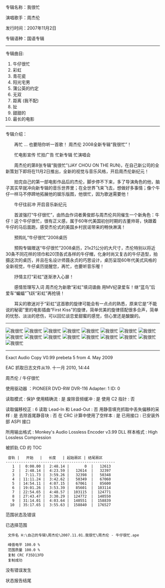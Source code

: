 专辑名称：我很忙

演唱歌手：周杰伦

发行时间：2007年11月2日

专辑语种：国语专辑

------------
专辑曲目: 
01. 牛仔很忙
02. 彩虹
03. 青花瓷
04. 阳光宅男
05. 蒲公英的约定
06. 无双
07. 距离 (我不配)
08. 扯
09. 甜甜的
10. 最长的电影 

------------
专辑介绍：

　　再忙 … 也要陪你听一首歌！ 周杰伦 2008全新专辑“我很忙”！

　　忙电影宣传 忙拍广告 忙新专辑 忙演唱会

　　周杰伦的第8张专辑“我很忙”(JAY CHOU ON THE RUN)，在自己新公司的全新策划下即将在11月2日推出，全新的视觉与音乐风格，开启周杰伦新纪元！

　　拍完自己的第一部电影作品后的杰伦，脚步停不下来，多了导演角色的他，脑子其实早就冲向新专辑的音乐世界里；在全世界飞来飞去，想做好多事情；像个牛仔一样马不停蹄地拓展他的娱乐版图，他很忙，因为歌迷需要他！

　　牛仔往前冲 开启音乐新纪元

　　首波强打“牛仔很忙”，由热血作词者黄俊郎与周杰伦共同催生一个新角色：牛仔！这个牛仔很忙，很有正义感，属于60年代美国初创时期的古董帅哥，快跟着牛仔的马后面跑，感受杰伦式的美国乡村民谣带来的畅快淋漓！

　　预购礼“牛仔很忙”2008桌历

　　预购专辑赠送“牛仔很忙”2008桌历，21x21公分的大尺寸，杰伦特别以将近30条不同花样的领巾和20顶各式各样的牛仔帽，化身时尚又复古的牛仔造型，拍摄这次的桌历，并且在名设计师聂永贞的巧思设计，桌历呈现60年代美式风格的全新视觉，牛仔桌历提醒您，再忙，也要听音乐喔！

　　抒情主打“彩虹”逐渐渗入心扉！

　　感情哲理写入词 周杰伦为新歌“彩虹”填词谱曲 用MV纪录爱车！继“蓝鸟”后 爱车“蝙蝠”飞跃“彩虹”再抢镜！

　　耳尖的歌迷对于“彩虹”这首歌的旋律可能会有一点点的熟悉，原来它是“不能说的秘密”里的电影插曲“First Kiss”的旋律，简单优美的旋律搭配很多合声，简单的忧愁、淡淡的悲伤，可以回忆谈恋爱甜蜜的感觉，但心里还是酸酸的。
 
------------
![我很忙]( https://www.nsaimg.com/2020/04/18/28ac46eb72db9.jpg  "我很忙的介绍")
![我很忙]( https://www.nsaimg.com/2020/04/18/b73fa923987bc.jpg  "我很忙的介绍")
![我很忙]( https://www.nsaimg.com/2020/04/18/42b494b32bf92.jpg  "我很忙的介绍")
![我很忙]( https://www.nsaimg.com/2020/04/18/72c21e1e2b7c3.jpg  "我很忙的介绍")
![我很忙]( https://www.nsaimg.com/2020/04/18/6844273f06443.jpg  "我很忙的介绍")
![我很忙]( https://www.nsaimg.com/2020/04/18/81087d65b55e0.jpg  "我很忙的介绍")
![我很忙]( https://www.nsaimg.com/2020/04/18/080ee8d07c8a7.jpg  "我很忙的介绍")
![我很忙]( https://www.louimg.com/u/20200418/21485156.jpg  "我很忙的介绍")
![我很忙]( https://www.nsaimg.com/2020/04/18/d9fd6fe5fc355.jpg  "我很忙的介绍")
![我很忙]( https://www.nsaimg.com/2020/04/18/992e900b017e5.jpg  "我很忙的介绍")
![我很忙]( https://www.nsaimg.com/2020/04/18/1b0e634af21e2.jpg  "我很忙的介绍")
![我很忙]( https://www.nsaimg.com/2020/04/18/2174ee14eb566.jpg  "我很忙的介绍")
![我很忙]( https://www.nsaimg.com/2020/04/18/3eadd9ccd0dc6.jpg  "我很忙的介绍")
![我很忙]( https://www.nsaimg.com/2020/04/18/a82be60010556.jpg  "我很忙的介绍")
![我很忙]( https://www.nsaimg.com/2020/04/18/60d4811d0553f.jpg  "我很忙的介绍")
![我很忙]( https://www.nsaimg.com/2020/04/18/d0f9558ea2f0f.jpg  "我很忙的介绍")
![我很忙]( https://www.nsaimg.com/2020/04/18/c7852cc3cc446.jpg  "我很忙的介绍")


------------
Exact Audio Copy V0.99 prebeta 5 from 4. May 2009

EAC 抓取日志文件从19. 十一月 2010, 14:44

周杰伦 / 牛仔很忙

使用驱动器  ：PIONEER DVD-RW  DVR-116   Adapter: 1  ID: 0

读取模式     : 保护
使用精确流   : 是
废除音频缓冲 : 是
使用 C2 指针 : 否

读取偏移校正                   : 6
读取 Lead-In 和 Lead-Out       : 否
用静音填充抓取中丢失偏移的采样 : 是
去除首尾静音块                 : 否
在 CRC 计算中使用了空样本      : 是
已用接口                       : 已安装外部 ASPI 接口

所用输出格式 : Monkey's Audio Lossless Encoder v3.99 DLL
样本格式     : High Lossless Compression


被抓轨 CD 的 TOC

     音轨 |   开始   |   长度   | 起始扇区 | 结尾扇区 
    --------------------------------------------------
       1  |  0:00.00 |  2:48.14 |       0  |   12613  
       2  |  2:48.14 |  4:23.59 |   12614  |   32397  
       3  |  7:11.73 |  3:59.26 |   32398  |   50348  
       4  | 11:11.24 |  3:42.62 |   50349  |   67060  
       5  | 14:54.11 |  4:07.15 |   67061  |   85600  
       6  | 19:01.26 |  3:53.39 |   85601  |  103114  
       7  | 22:54.65 |  4:48.57 |  103115  |  124771  
       8  | 27:43.47 |  3:30.29 |  124772  |  140550  
       9  | 31:14.01 |  4:03.64 |  140551  |  158839  
      10  | 35:17.65 |  3:55.63 |  158840  |  176527  


范围状态及错误

已选择范围

     文件名 H:\自己的专辑\周杰伦\2007.11.01.我很忙\周杰伦 - 牛仔很忙.ape

     峰值电平 100.0 %
     范围质量 100.0 %
     复制 CRC F35D13FD
     复制成功

没有错误发生

状态报告结尾

